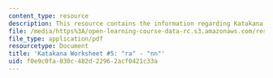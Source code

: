 ```yaml
---
content_type: resource
description: This resource contains the information regarding Katakana.
file: /media/https%3A/open-learning-course-data-rc.s3.amazonaws.com/res-21g-01-kana-spring-2010/f0e9c0fa830c482d22962acf0421c33a_MITRES_21G_01S10_k5.pdf
file_type: application/pdf
resourcetype: Document
title: 'Katakana Worksheet #5: "ra" - "nn"'
uid: f0e9c0fa-830c-482d-2296-2acf0421c33a
---
```

